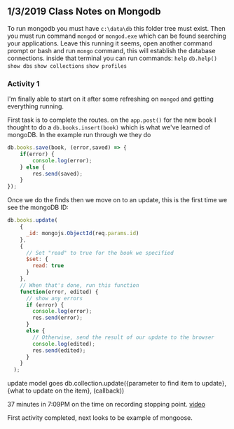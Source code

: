 ## 1/3/2019 Class Notes on Mongodb
To run mongodb you must have `c:\data\db` this folder tree must exist.
Then you must run command `mongod` or `mongod.exe` which can be found searching your applications.
Leave this running it seems, open another command prompt or bash and run `mongo` command, this will establish the database connections. 
inside that terminal you can run commands:
`help` `db.help()` 
`show dbs` `show collections` `show profiles`

### Activity 1
I'm finally able to start on it after some refreshing on `mongod` and getting everything running.

First task is to complete the routes.
on the `app.post()` for the new book I thought to do a `db.books.insert(book)` which is what we've learned of mongoDB.
In the example run through we they do
```js
db.books.save(book, (error,saved) => {
    if(error) {
        console.log(error);
    } else {
        res.send(saved);
    }
});
```

Once we do the finds then we move on to an update, this is the first time we see the mongoDB ID:
```js
db.books.update(
    {
      _id: mongojs.ObjectId(req.params.id)
    },
    {
      // Set "read" to true for the book we specified
      $set: {
        read: true
      }
    },
    // When that's done, run this function
    function(error, edited) {
      // show any errors
      if (error) {
        console.log(error);
        res.send(error);
      }
      else {
        // Otherwise, send the result of our update to the browser
        console.log(edited);
        res.send(edited);
      }
    }
  );
```
update model goes db.collection.update({parameter to find item to update}, {what to update on the item}, (callback))

37 minutes in 7:09PM on the time on recording stopping point. [video](https://codingbootcamp.hosted.panopto.com/Panopto/Pages/Viewer.aspx?id=94a9b7f3-e0eb-4658-b3ce-a9cb001928b4)

First activity completed, next looks to be example of mongoose. 
